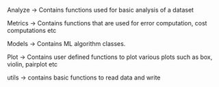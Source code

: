 Analyze -> Contains functions used for basic analysis of a dataset<br>

Metrics -> Contains functions that are used for error computation, cost computations etc <br>

Models -> Contains ML algorithm classes. 

Plot -> Contains user defined functions to plot various plots such as box, violin, pairplot etc

utils -> contains basic functions to read data and write